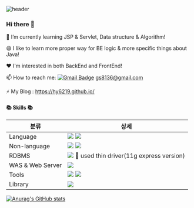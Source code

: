 

<!--
**hy6219/hy6219** is a ✨ _special_ ✨ repository because its `README.md` (this file) appears on your GitHub profile.

Here are some ideas to get you started:

- 🔭 I’m currently working on ...
- 🌱 I’m currently learning ...
- 👯 I’m looking to collaborate on ...
- 🤔 I’m looking for help with ...
- 💬 Ask me about ...
- 📫 How to reach me: ...
- 😄 Pronouns: ...
- ⚡ Fun fact: ...
-->
![header](https://capsule-render.vercel.app/api?type=wave&color=1e90ff&fontColor=ffffff&height=300&section=header&text=Jisoo%20Jeong&fontSize=70)

### Hi there 👋


🌱 I’m currently learning JSP & Servlet, Data structure & Algorithm!

😄 I like to learn more proper way for BE logic & more specific things about Java!

❤️ I'm interested in both BackEnd and FrontEnd!

📫 How to reach me:   [![Gmail Badge](https://img.shields.io/badge/Gmail-d14836?style=flat-square&logo=Gmail&logoColor=white&link=mailto:gs8136@gmail.com)](mailto:gs8136@gmail.com)  gs8136@gmail.com

⚡ My Blog : https://hy6219.github.io/


#### 📚 Skills 📚

|분류|상세|
|---|---|
|Language|![](https://img.shields.io/badge/-java-blue) ![](https://img.shields.io/badge/-Javascript-brightgreen)|
|Non-language |![](https://img.shields.io/badge/-HTML-red) ![](https://img.shields.io/badge/-CSS-yellow)|
|RDBMS | ![](https://img.shields.io/badge/-Oracle-orange) 🌻 used thin driver(11g express version)|
|WAS & Web Server| ![](https://img.shields.io/badge/-Apache-brightgreen)|
|Tools |![](https://img.shields.io/badge/-JSP-blueviolet) ![](https://img.shields.io/badge/-Servlet-blue)|
|Library | ![](https://img.shields.io/badge/-jQuery-blue)|


[![Anurag's GitHub stats](https://github-readme-stats.vercel.app/api?username=hy6219&theme=cobalt)](https://github.com/hy6219/github-readme-stats)
